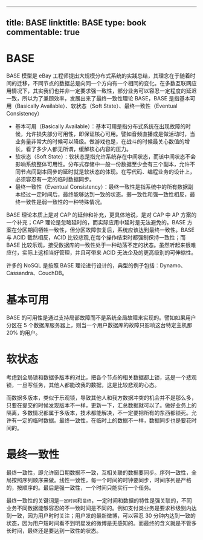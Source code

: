 
---
title: BASE
linktitle: BASE
type: book
commentable: true
---

# BASE

BASE 模型是 eBay 工程师提出大规模分布式系统的实践总结，其理念在于随着时间的迁移，不同节点的数据总是向同一个方向有一个相同的变化。在多数互联网应用情况下，其实我们也并非一定要求强一致性，部分业务可以容忍一定程度的延迟一致，所以为了兼顾效率，发展出来了最终一致性理论 BASE，BASE 是指基本可用（Basically Available）、软状态（Soft State）、最终一致性（Eventual Consistency）

- 基本可用（Basically Available）：基本可用是指分布式系统在出现故障的时候，允许损失部分可用性，即保证核心可用。譬如音频直播或是做活动时，当业务量非常大的时候可以降级。做游戏也是，在战斗的时候最关心数值的增长，看了多少人都无所谓，缓解核心内容的压力。
- 软状态（Soft State）：软状态是指允许系统存在中间状态，而该中间状态不会影响系统整体可用性。分布式存储中一般一份数据至少会有三个副本，允许不同节点间副本同步的延时就是软状态的体现。在写代码、编程业务的设计上，必须容忍有一定的临时数据同步。
- 最终一致性（Eventual Consistency）：最终一致性是指系统中的所有数据副本经过一定时间后，最终能够达到一致的状态。弱一致性和强一致性相反，最终一致性是弱一致性的一种特殊情况。

BASE 理论本质上是对 CAP 的延伸和补充，更具体地说，是对 CAP 中 AP 方案的一个补充；CAP 理论是忽略延时的，而实际应用中延时是无法避免的。BASE 方案在分区期间牺牲一致性，但分区故障恢复后，系统应该达到最终一致性。BASE 与 ACID 截然相反，ACID 比较悲观,在每个操作结束时都强制保持一致性；而 BASE 比较乐观，接受数据库的一致性处于一种动荡不定的状态。虽然听起来很难应付，实际上这相当好管理，并且可带来 ACID 无法企及的更高级别的可伸缩性。

许多的 NoSQL 是按照 BASE 理论进行设计的，典型的例子包括：Dynamo、Cassandra、CouchDB。

# 基本可用

BASE 的可用性是通过支持局部故障而不是系统全局故障来实现的。譬如如果用户分区在 5 个数据库服务器上，则当一个用户数据库的故障只影响这台特定主机那 20% 的用户。

# 软状态

考虑到全局锁和数据多版本的对比，把各个节点的相关数据都上锁，这是一个悲观锁，一旦写任务，其他人都能改我的数据，这是比较悲观的心态。

而数据多版本，类似于乐观锁，导致其他人和我方数据冲突的机会并不是那么多，只要在提交的时候发现版本不一样，更新一下，汇总数据就可以了。做好业务上的隔离，多数情况都属于多版本，技术都能解决，不一定要把所有的东西都锁死。允许有一定的临时数据。最终一致性，在临时上的数据不一样，数据同步也是要花时间的。

# 最终一致性

最终一致性，即允许窗口期数据不一致，互相关联的数据要同步。序列一致性，全局按照序列顺序来做。线性一致性，每一个时间的时钟要同步，时间序列是严格的，按顺序的。最后是强一致性，一个时间只能实行一个任务。

最终一致性的关键词是`一定时间`和`最终`，一定时间和数据的特性是强关联的，不同业务不同数据能够容忍的不一致时间是不同的。例如支付类业务是要求秒级别内达到一致，因为用户时时关注；用户发的最新微博，可以容忍 30 分钟内达到一致的状态，因为用户短时间看不到明星发的微博是无感知的。而最终的含义就是不管多长时间，最终还是要达到一致性的状态。

    